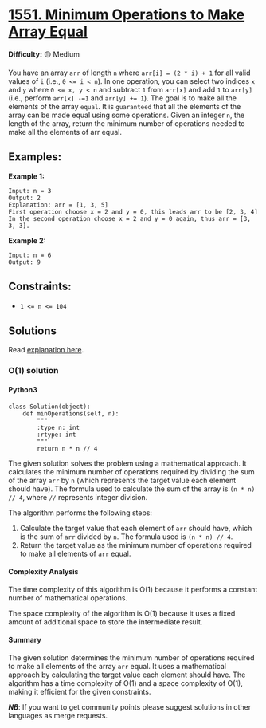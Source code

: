 # [1551. Minimum Operations to Make Array Equal](https://leetcode.com/problems/minimum-operations-to-make-array-equal/)

**Difficulty:** :yellow_circle: Medium

You have an array `arr` of length `n` where `arr[i] = (2 * i) + 1` for all valid values of `i` (i.e., `0 <= i < n`).
In one operation, you can select two indices `x` and `y` where `0 <= x, y < n` and subtract `1` from `arr[x]` and add `1` to `arr[y]` (i.e., perform `arr[x] -=1` and `arr[y] += 1`). The goal is to make all the elements of the array `equal`. It is `guaranteed` that all the elements of the array can be made equal using some operations.
Given an integer `n`, the length of the array, return the minimum number of operations needed to make all the elements of arr equal.

## Examples:

**Example 1:**
```text
Input: n = 3
Output: 2
Explanation: arr = [1, 3, 5]
First operation choose x = 2 and y = 0, this leads arr to be [2, 3, 4]
In the second operation choose x = 2 and y = 0 again, thus arr = [3, 3, 3].

```

**Example 2:**
```text
Input: n = 6
Output: 9
```

## Constraints:
- `1 <= n <= 104`


## Solutions

Read [explanation here](https://leetcode.com/problems/minimum-operations-to-make-array-equal/solutions/1145020/js-python-java-c-easy-o-1-1-liner-mathematical-solutions-w-explanation/).

### O(1) solution

#### Python3
```python3
class Solution(object):
    def minOperations(self, n):
        """
        :type n: int
        :rtype: int
        """
        return n * n // 4
```

The given solution solves the problem using a mathematical approach. It calculates the minimum number of operations required by dividing the sum of the array `arr` by `n` (which represents the target value each element should have). The formula used to calculate the sum of the array is `(n * n) // 4`, where `//` represents integer division.

The algorithm performs the following steps:
1. Calculate the target value that each element of `arr` should have, which is the sum of `arr` divided by `n`. The formula used is `(n * n) // 4`.
2. Return the target value as the minimum number of operations required to make all elements of `arr` equal.

#### Complexity Analysis

The time complexity of this algorithm is O(1) because it performs a constant number of mathematical operations.

The space complexity of the algorithm is O(1) because it uses a fixed amount of additional space to store the intermediate result.

#### Summary

The given solution determines the minimum number of operations required to make all elements of the array `arr` equal. It uses a mathematical approach by calculating the target value each element should have. The algorithm has a time complexity of O(1) and a space complexity of O(1), making it efficient for the given constraints.

***NB***: If you want to get community points please suggest solutions in other languages as merge requests.
